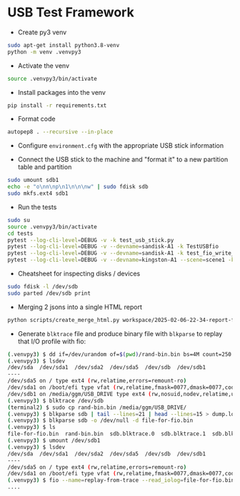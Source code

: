 # USB Test Framework

- Create py3 venv
```sh
sudo apt-get install python3.8-venv
python -m venv .venvpy3
```

- Activate the venv
```sh
source .venvpy3/bin/activate
```

- Install packages into the venv
```sh
pip install -r requirements.txt
```

- Format code
```sh
autopep8 . --recursive --in-place
```

- Configure `environment.cfg` with the appropriate USB stick information

- Connect the USB stick to the machine and "format it" to a new partition table and partition
```sh
sudo umount sdb1
echo -e "o\nn\np\n1\n\n\nw" | sudo fdisk sdb
sudo mkfs.ext4 sdb1
```

- Run the tests
```sh
sudo su
source .venvpy3/bin/activate
cd tests
pytest --log-cli-level=DEBUG -v -k test_usb_stick.py
pytest --log-cli-level=DEBUG -v --devname=sandisk-A1 -k TestUSBfio
pytest --log-cli-level=DEBUG -v --devname=sandisk-A1 -k test_fio_write_and_verify
pytest --log-cli-level=DEBUG -v --devname=kingston-A1 --scene=scene1 -k test_fio_scenarios
```

- Cheatsheet for inspecting disks / devices
```sh
sudo fdisk -l /dev/sdb
sudo parted /dev/sdb print
```

- Merging 2 jsons into a single HTML report
```sh
python scripts/create_merge_html.py workspace/2025-02-06-22-34-report-fio.json workspace/2025-02-06-23-11-report-fio.json
```

- Generate `blktrace` file and produce binary file with `blkparse` to replay that I/O profile with fio:
```sh
(.venvpy3) $ dd if=/dev/urandom of=$(pwd)/rand-bin.bin bs=4M count=250 status=progress
(.venvpy3) $ lsdev
/dev/sda  /dev/sda1  /dev/sda2  /dev/sda5  /dev/sdb  /dev/sdb1
----
/dev/sda5 on / type ext4 (rw,relatime,errors=remount-ro)
/dev/sda1 on /boot/efi type vfat (rw,relatime,fmask=0077,dmask=0077,codepage=437,iocharset=iso8859-1,shortname=mixed,errors=remount-ro)
/dev/sdb1 on /media/ggm/USB_DRIVE type ext4 (rw,nosuid,nodev,relatime,uhelper=udisks2)
(.venvpy3) $ blktrace /dev/sdb
(terminal2) $ sudo cp rand-bin.bin /media/ggm/USB_DRIVE/
(.venvpy3) $ blkparse sdb | tail --lines=21 | head --lines=15 > dump.log
(.venvpy3) $ blkparse sdb -o /dev/null -d file-for-fio.bin
(.venvpy3) $ ls
file-for-fio.bin  rand-bin.bin  sdb.blktrace.0  sdb.blktrace.1  sdb.blktrace.2  sdb.blktrace.3  sdb.blktrace.4  sdb.blktrace.5
(.venvpy3) $ umount /dev/sdb1
(.venvpy3) $ lsdev
/dev/sda  /dev/sda1  /dev/sda2  /dev/sda5  /dev/sdb  /dev/sdb1
----
/dev/sda5 on / type ext4 (rw,relatime,errors=remount-ro)
/dev/sda1 on /boot/efi type vfat (rw,relatime,fmask=0077,dmask=0077,codepage=437,iocharset=iso8859-1,shortname=mixed,errors=remount-ro)
(.venvpy3) $ fio --name=replay-from-trace --read_iolog=file-for-fio.bin
....
```

<!--

- 
```sh
```
-->